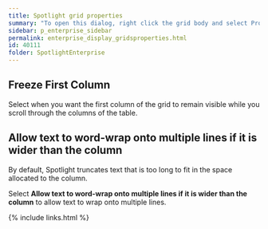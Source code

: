 ```yaml
---
title: Spotlight grid properties
summary: "To open this dialog, right click the grid body and select Properties."
sidebar: p_enterprise_sidebar
permalink: enterprise_display_gridsproperties.html
id: 40111
folder: SpotlightEnterprise
---
```



## Freeze First Column

Select when you want the first column of the grid to remain visible while you scroll through the columns of the table.

## Allow text to word-wrap onto multiple lines if it is wider than the column

By default, Spotlight truncates text that is too long to fit in the space allocated to the column.

Select **Allow text to word-wrap onto multiple lines if it is wider than the column** to allow text to wrap onto multiple lines.


{% include links.html %}

